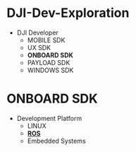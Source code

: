 # DJI-Dev-Exploration

- DJI Developer
	- MOBILE SDK
	- UX SDK
	- **ONBOARD SDK**
	- PAYLOAD SDK
	- WINDOWS SDK

# ONBOARD SDK

- Development Platform
	- LINUX
	- **[ROS](https://developer.dji.com/onboard-sdk/documentation/quickstart/development-environment.html#configure-ros-development-environment)**
	- Embedded Systems

<!--- echo "# DJI-Dev-Exploration" >> README.md-->
<!--- git init-->
<!--- git add README.md-->
<!--- git commit -m "first commit"-->
<!--- git branch -M main-->
<!--- git remote add origin https://github.com/KhairulIzwan/DJI-Dev-Exploration.git-->
<!--- git push -u origin main-->
